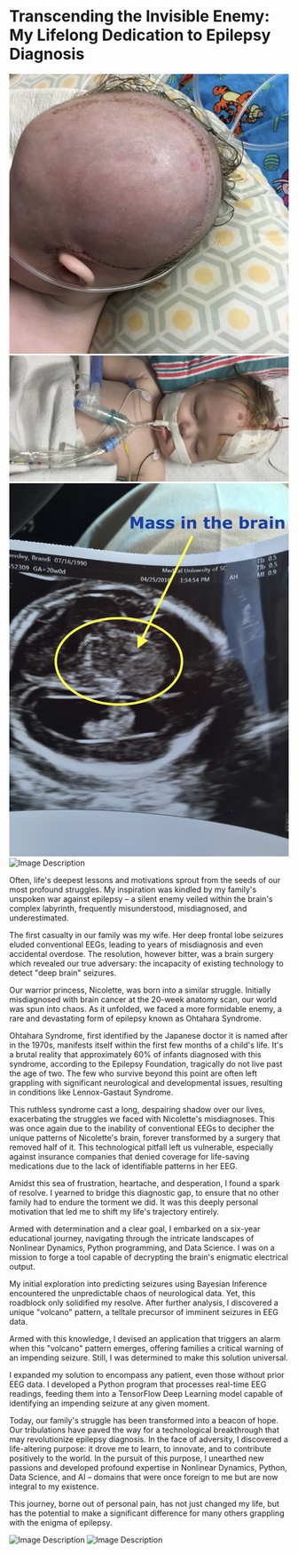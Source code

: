 # Transcending the Invisible Enemy: My Lifelong Dedication to Epilepsy Diagnosis

![Image Description](./IMG_0085.JPG)
![Image Description](./IMG_0351.JPG)
![Image Description](./IMG_0452.JPG)
![Image Description](./IMG_3184.JPG)


Often, life's deepest lessons and motivations sprout from the seeds of our most profound struggles. My inspiration was kindled by my family's unspoken war against epilepsy – a silent enemy veiled within the brain's complex labyrinth, frequently misunderstood, misdiagnosed, and underestimated.

The first casualty in our family was my wife. Her deep frontal lobe seizures eluded conventional EEGs, leading to years of misdiagnosis and even accidental overdose. The resolution, however bitter, was a brain surgery which revealed our true adversary: the incapacity of existing technology to detect "deep brain" seizures.

Our warrior princess, Nicolette, was born into a similar struggle. Initially misdiagnosed with brain cancer at the 20-week anatomy scan, our world was spun into chaos. As it unfolded, we faced a more formidable enemy, a rare and devastating form of epilepsy known as Ohtahara Syndrome.

Ohtahara Syndrome, first identified by the Japanese doctor it is named after in the 1970s, manifests itself within the first few months of a child's life. It's a brutal reality that approximately 60% of infants diagnosed with this syndrome, according to the Epilepsy Foundation, tragically do not live past the age of two. The few who survive beyond this point are often left grappling with significant neurological and developmental issues, resulting in conditions like Lennox-Gastaut Syndrome.

This ruthless syndrome cast a long, despairing shadow over our lives, exacerbating the struggles we faced with Nicolette's misdiagnoses. This was once again due to the inability of conventional EEGs to decipher the unique patterns of Nicolette's brain, forever transformed by a surgery that removed half of it. This technological pitfall left us vulnerable, especially against insurance companies that denied coverage for life-saving medications due to the lack of identifiable patterns in her EEG.

Amidst this sea of frustration, heartache, and desperation, I found a spark of resolve. I yearned to bridge this diagnostic gap, to ensure that no other family had to endure the torment we did. It was this deeply personal motivation that led me to shift my life's trajectory entirely.

Armed with determination and a clear goal, I embarked on a six-year educational journey, navigating through the intricate landscapes of Nonlinear Dynamics, Python programming, and Data Science. I was on a mission to forge a tool capable of decrypting the brain's enigmatic electrical output.

My initial exploration into predicting seizures using Bayesian Inference encountered the unpredictable chaos of neurological data. Yet, this roadblock only solidified my resolve. After further analysis, I discovered a unique "volcano" pattern, a telltale precursor of imminent seizures in EEG data.

Armed with this knowledge, I devised an application that triggers an alarm when this "volcano" pattern emerges, offering families a critical warning of an impending seizure. Still, I was determined to make this solution universal.

I expanded my solution to encompass any patient, even those without prior EEG data. I developed a Python program that processes real-time EEG readings, feeding them into a TensorFlow Deep Learning model capable of identifying an impending seizure at any given moment.

Today, our family's struggle has been transformed into a beacon of hope. Our tribulations have paved the way for a technological breakthrough that may revolutionize epilepsy diagnosis. In the face of adversity, I discovered a life-altering purpose: it drove me to learn, to innovate, and to contribute positively to the world. In the pursuit of this purpose, I unearthed new passions and developed profound expertise in Nonlinear Dynamics, Python, Data Science, and AI – domains that were once foreign to me but are now integral to my existence.

This journey, borne out of personal pain, has not just changed my life, but has the potential to make a significant difference for many others grappling with the enigma of epilepsy.

![Image Description](./IMG_5410.JPG)
![Image Description](./IMG_8605.JPG)


